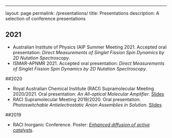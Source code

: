 ---
layout: page
permalink: /presentations/
title: Presentations
description: A selection of conference presentations

## 2021
* Australian Institute of Physics (AIP Summer Meeting 2021. Accepted oral presentation: _Direct Measurements of Singlet Fission Spin Dynamics by 2D Nutation Spectroscopy_.
* ISMAR-APNMR 2021. Accepted oral presentation: _Direct Measurements of Singlet Fission Spin Dynamics by 2D Nutation Spectroscopy_.

##2020
* Royal Australian Chemical Institute (RACI) Supramolecular Meeting 2020/2021. Oral presentation: _An All-optical Molecular Amplifier_. [Slides](/assets/documents/talks/2020-2021racisupra_photoniclogic_static.pdf)
* RACI Supramolecular Meeting 2019/2020. Oral presentation: _Photoswitchable Antielectrostatic Anion Assemblies in Solution_. [Slides](/assets/documents/talks/2019-2020racisupra_aehb_static.pdf)

##2019
* RACI Inorganic Conference. Poster: [_Enhanced diffusion of active catalysts_](/assets/documents/posters/RaciInorg19.pdf).

